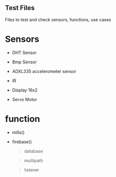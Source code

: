## Test Files
Files to test and check sensors, functions, use cases

# Sensors

- DHT Sensor

- Bmp Sensor

- ADXL335 accelerometer sensor

- IR

- Display 16x2

- Servo Motor

# function

- mills()

- firebase()

  >database
     
  >multipath
     
  >listener
